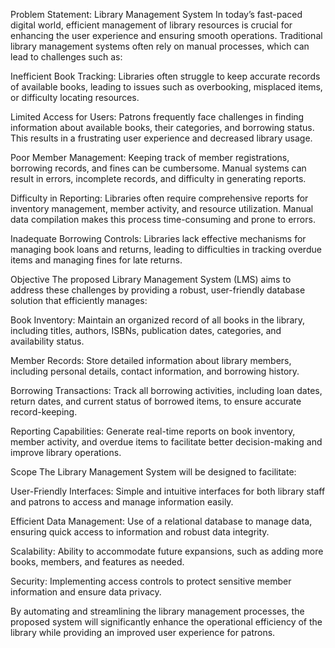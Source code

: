 Problem Statement: Library Management System
In today’s fast-paced digital world, efficient management of library resources is crucial for enhancing the user experience and ensuring smooth operations. Traditional library management systems often rely on manual processes, which can lead to challenges such as:

Inefficient Book Tracking: Libraries often struggle to keep accurate records of available books, leading to issues such as overbooking, misplaced items, or difficulty locating resources.

Limited Access for Users: Patrons frequently face challenges in finding information about available books, their categories, and borrowing status. This results in a frustrating user experience and decreased library usage.

Poor Member Management: Keeping track of member registrations, borrowing records, and fines can be cumbersome. Manual systems can result in errors, incomplete records, and difficulty in generating reports.

Difficulty in Reporting: Libraries often require comprehensive reports for inventory management, member activity, and resource utilization. Manual data compilation makes this process time-consuming and prone to errors.

Inadequate Borrowing Controls: Libraries lack effective mechanisms for managing book loans and returns, leading to difficulties in tracking overdue items and managing fines for late returns.

Objective
The proposed Library Management System (LMS) aims to address these challenges by providing a robust, user-friendly database solution that efficiently manages:

Book Inventory: Maintain an organized record of all books in the library, including titles, authors, ISBNs, publication dates, categories, and availability status.

Member Records: Store detailed information about library members, including personal details, contact information, and borrowing history.

Borrowing Transactions: Track all borrowing activities, including loan dates, return dates, and current status of borrowed items, to ensure accurate record-keeping.

Reporting Capabilities: Generate real-time reports on book inventory, member activity, and overdue items to facilitate better decision-making and improve library operations.

Scope
The Library Management System will be designed to facilitate:

User-Friendly Interfaces: Simple and intuitive interfaces for both library staff and patrons to access and manage information easily.

Efficient Data Management: Use of a relational database to manage data, ensuring quick access to information and robust data integrity.

Scalability: Ability to accommodate future expansions, such as adding more books, members, and features as needed.

Security: Implementing access controls to protect sensitive member information and ensure data privacy.

By automating and streamlining the library management processes, the proposed system will significantly enhance the operational efficiency of the library while providing an improved user experience for patrons.
